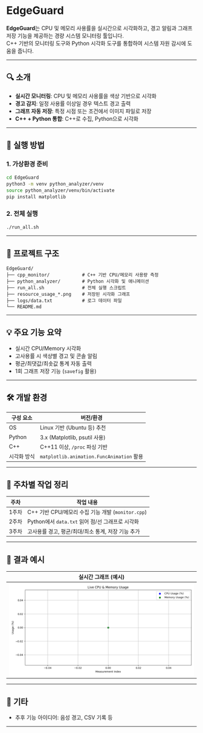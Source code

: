 # EdgeGuard

**EdgeGuard**는 CPU 및 메모리 사용률을 실시간으로 시각화하고, 경고 알림과 그래프 저장 기능을 제공하는 경량 시스템 모니터링 툴입니다.  
C++ 기반의 모니터링 도구와 Python 시각화 도구를 통합하여 시스템 자원 감시에 도움을 줍니다.

---

## 🔍 소개

- **실시간 모니터링**: CPU 및 메모리 사용률을 색상 기반으로 시각화
- **경고 감지**: 일정 사용률 이상일 경우 텍스트 경고 출력
- **그래프 자동 저장**: 특정 시점 또는 조건에서 이미지 파일로 저장
- **C++ + Python 통합**: C++로 수집, Python으로 시각화

---

## 🚀 실행 방법

### 1. 가상환경 준비

```bash
cd EdgeGuard
python3 -m venv python_analyzer/venv
source python_analyzer/venv/bin/activate
pip install matplotlib
```

### 2. 전체 실행

```bash
./run_all.sh
```

---

## 🧰 프로젝트 구조

```
EdgeGuard/
├── cpp_monitor/            # C++ 기반 CPU/메모리 사용량 측정
├── python_analyzer/        # Python 시각화 및 애니메이션
├── run_all.sh              # 전체 실행 스크립트
├── resource_usage_*.png    # 저장된 시각화 그래프
├── logs/data.txt           # 로그 데이터 파일
└── README.md
```

---

## 💡 주요 기능 요약

- 실시간 CPU/Memory 시각화
- 고사용률 시 색상별 경고 및 콘솔 알림
- 평균/최댓값/최솟값 통계 자동 출력
- 1회 그래프 저장 기능 (`savefig` 활용)

---

## 🛠 개발 환경

| 구성 요소     | 버전/환경                         |
|--------------|----------------------------------|
| OS           | Linux 기반 (Ubuntu 등) 추천       |
| Python       | 3.x (Matplotlib, psutil 사용)     |
| C++          | C++11 이상, `/proc` 파싱 기반     |
| 시각화 방식   | `matplotlib.animation.FuncAnimation` 활용 |

---

## 🧪 주차별 작업 정리

| 주차 | 작업 내용 |
|------|-----------|
| 1주차 | C++ 기반 CPU/메모리 수집 기능 개발 (`monitor.cpp`) |
| 2주차 | Python에서 `data.txt` 읽어 점/선 그래프로 시각화 |
| 3주차 | 고사용률 경고, 평균/최대/최소 통계, 저장 기능 추가 |

---

## 📸 결과 예시

| 실시간 그래프 (예시) |
|-----------------------|
| ![result](resource_usage_20250705_225325.png) |

---

## 📎 기타

- 추후 기능 아이디어: 음성 경고, CSV 기록 등

---
